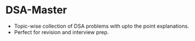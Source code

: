 # DSA-Master

- Topic-wise collection of DSA problems with upto the point explanations.
- Perfect for revision and interview prep.
